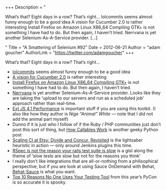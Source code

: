 +++
Description = "<p>What’s that? Eight days in a row? That’s right… lolcommits seems almost funny enough to be a good idea A vision for Cucumber 2.0 is rather interesting Install Firefox on Amazon Linux X86_64 Compiling GTK+ is not something I have had to do. But then again, I haven’t tried. Nerrvana is yet another Selenium-As-A-Service provider. […]</p>"
Title = "A Smattering of Selenium #92"
Date = 2012-06-21
Author = "adam goucher"
AuthorLink = "https://twitter.com/adamgoucher"
+++

<p>What&#8217;s that? Eight days in a row? That&#8217;s right&#8230;</p>
<ul>
<li><a href="https://github.com/mroth/lolcommits">lolcommits</a> seems almost funny enough to be a good idea</li>
<li><a href="http://blog.mattwynne.net/2012/04/26/a-vision-for-cucumber-2-0/">A vision for Cucumber 2.0</a> is rather interesting</li>
<li><a href="http://joekiller.com/2012/06/03/install-firefox-on-amazon-linux-x86_64-compiling-gtk/">Install Firefox on Amazon Linux X86_64 Compiling GTK+</a> is not something I have had to do. But then again, I haven&#8217;t tried.</li>
<li><a href="http://www.nerrvana.com/">Nerrvana</a> is yet another Selenium-As-A-Service provider. Looks like they are taking the &#8216;upload to our servers and run as a scheduled job&#8217; approach rather than real-time.</li>
<li><a href="http://www.sencha.com/blog/ext-js-4-1-performance">Ext JS 4.1 Performance</a> is important stuff if you are using this toolkit. (I also like how they author is <i>Nige &#8220;Animal&#8221; White</i> &#8212; note that I did not add the animal part myself)</li>
<li>Dunno if it is just who I follow of if the Ruby / PHP communities just don&#8217;t post this sort of thing, but <a href="http://eli.thegreenplace.net/2012/03/23/python-internals-how-callables-work/">How Callables Work</a> is another geeky Python post</li>
<li><a href="http://codeascraft.etsy.com/2012/03/12/scaling-ci-at-etsy-divide-and-concur-revisited/">Scaling CI at Etsy: Divide and Concur, Revisited</a> is the lightsaber heuristic in action &#8212; only around Jenkins plugins this time.</li>
<li><a href="https://gist.github.com/2050539">RSpec is not the reason your rails test suite is slow</a> is a gist along the theme of &#8216;slow tests are slow but not for the reasons you think&#8217;</li>
<li>I really don&#8217;t like integrations that are all-or-nothing from a philisophical perspective, but if you are look at using Sauce OnDemand with Behat, <a href="https://github.com/Shashi-ibuildings/Behat-Sauce">Behat-Sauce</a> is what you want.</li>
<li><a href="http://www.slideshare.net/c.titus.brown/pycon-2012-tip-bof-intro-slides">Top 10 Reasons No One Uses Your Testing Tool</a> from this year&#8217;s PyCon is so accurate it is spooky.</li>
</ul>

